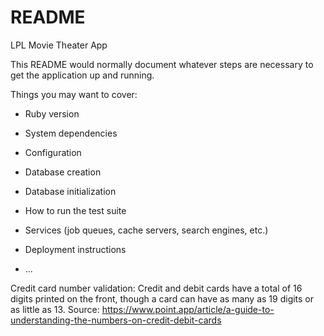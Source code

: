# README

LPL Movie Theater App

This README would normally document whatever steps are necessary to get the
application up and running.

Things you may want to cover:

* Ruby version

* System dependencies

* Configuration

* Database creation

* Database initialization

* How to run the test suite

* Services (job queues, cache servers, search engines, etc.)

* Deployment instructions

* ...

Credit card number validation: Credit and debit cards have a total of 16 digits printed on the front, though a card can have as many as 19 digits or as little as 13. Source: https://www.point.app/article/a-guide-to-understanding-the-numbers-on-credit-debit-cards
